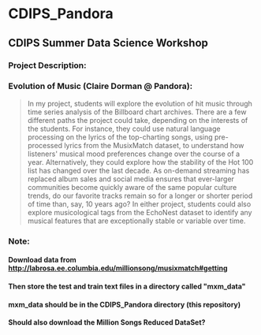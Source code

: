 # CDIPS\_Pandora
## CDIPS Summer Data Science Workshop
### Project Description:
### Evolution of Music (Claire Dorman @ Pandora):  
> In my project, students will explore the evolution of hit music through time series analysis of the Billboard chart archives. There are a few different paths the project could take, depending on the interests of the students. For instance, they could use natural language processing on the lyrics of the top-charting songs, using pre-processed lyrics from the MusixMatch dataset, to understand how listeners' musical mood preferences change over the course of a year. Alternatively, they could explore how the stability of the Hot 100 list has changed over the last decade. As on-demand streaming has replaced album sales and social media ensures that ever-larger communities become quickly aware of the same popular culture trends, do our favorite tracks remain so for a longer or shorter period of time than, say, 10 years ago? In either project, students could also explore musicological tags from the EchoNest dataset to identify any musical features that are exceptionally stable or variable over time.

### Note:
#### Download data from http://labrosa.ee.columbia.edu/millionsong/musixmatch#getting
#### Then store the test and train text files in a directory called "mxm\_data"
#### mxm\_data should be in the CDIPS\_Pandora directory (this repository)

#### Should also download the Million Songs Reduced DataSet?
